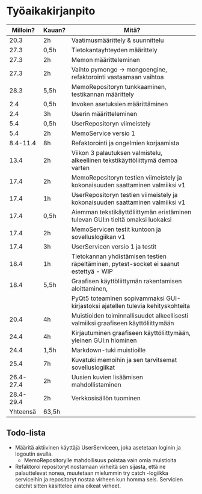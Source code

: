 # Työaikakirjanpito

| Milloin?  | Kauan? | Mitä?                                                                                 |
| --------- | ------ | ------------------------------------------------------------------------------------- |
| 20.3      | 2h     | Vaatimusmäärittely & suunnittelu                                                      |
| 27.3      | 0,5h   | Tietokantayhteyden määrittely                                                         |
| 27.3      | 2h     | Memon määritteleminen                                                                 |
| 27.3      | 2h     | Vaihto pymongo -> mongoengine, refaktorointi vastaamaan vaihtoa                       |
| 28.3      | 5,5h   | MemoRepositoryn tunkkaaminen, testikannan määrittely                                  |
| 2.4       | 0,5h   | Invoken asetuksien määrittäminen                                                      |
| 2.4       | 3h     | Userin määritteleminen                                                                |
| 5.4       | 0,5h   | UserRepositoryn viimeistely                                                           |
| 5.4       | 2h     | MemoService versio 1                                                                  |
| 8.4-11.4  | 8h     | Refaktorointi ja ongelmien korjaamista                                                |
| 13.4      | 2h     | Viikon 3 palautuksen valmistelu, alkeellinen tekstikäyttöliittymä demoa varten        |
| 17.4      | 2h     | MemoRepositoryn testien viimeistely ja kokonaisuuden saattaminen valmiiksi v1         |
| 17.4      | 1h     | UserRepositoryn testien viimeistely ja kokonaisuuden saattaminen valmiiksi v1         |
| 17.4      | 0,5h   | Aiemman tekstikäyttöliittymän eristäminen tulevan GUI:n tieltä omaksi luokaksi        |
| 17.4      | 2h     | MemoServicen testit kuntoon ja sovelluslogiikan v1                                    |
| 17.4      | 3h     | UserServicen versio 1 ja testit                                                       |
| 18.4      | 1h     | Tietokannan yhdistämisen testien räpeltäminen, pytest-socket ei saanut estettyä - WIP |
| 18.4      | 5,5h   | Graafisen käyttöliittymän rakentamisen aloittaminen,                                  |
|           |        | PyQt5 toteaminen sopivammaksi GUI-kirjastoksi ajatellen tulevia kehityskohteita       |
| 20.4      | 4h     | Muistioiden toiminnallisuudet alkeellisesti valmiiksi graafiseen käyttöliittymään     |
| 24.4      | 4h     | Kirjautuminen graafiseen käyttöliittymään, yleinen GUI:n hiominen                     |
| 24.4      | 1,5h   | Markdown-tuki muistioille                                                             |
| 25.4      | 7h     | Kuvatuki memoihin ja sen tarvitsemat sovelluslogiikat                                 |
| 26.4-27.4 | 2h     | Uusien kuvien lisäämisen mahdollistaminen                                             |
| 28.4-29.4 | 2h     | Verkkosisällön tuominen                                                               |
| Yhteensä  | 63,5h  |                                                                                       |

## Todo-lista

- Määritä aktiivinen käyttäjä UserServiceen, joka asetetaan loginin ja logoutin avulla.
  - MemoRepositorylle mahdollisuus poistaa vain omia muistioita
- Refaktoroi repositoryt nostamaan virheitä sen sijasta, että ne palauttelevat nonea, muutetaan mielummin try catch -logiikka serviceihin ja repositoryt nostaa virheen kun homma seis. Servicien catchit sitten käsittelee aina oikeat virheet.
